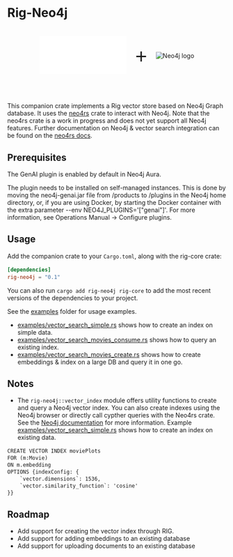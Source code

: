 # Rig-Neo4j

<br>

<div style="display: flex; align-items: center; justify-content: center;">
    <picture>
        <source media="(prefers-color-scheme: dark)" srcset="../img/rig_logo_dark.svg">
        <source media="(prefers-color-scheme: light)" srcset="../img/rig_logo.svg">
        <img src="../img/rig_logo.svg" width="200" alt="Rig logo">
    </picture>
    <span style="font-size: 48px; margin: 0 20px; font-weight: regular; font-family: Open Sans, sans-serif;"> + </span>
    <picture>
        <source media="(prefers-color-scheme: dark)" srcset="https://cdn.prod.website-files.com/653986a9412d138f23c5b8cb/65c3ee6c93dc929503742ff6_1_E5u7PfGGOQ32_H5dUVGerQ%402x.png">
        <source media="(prefers-color-scheme: light)" srcset="https://commons.wikimedia.org/wiki/File:Neo4j-logo_color.png">
        <img src="https://commons.wikimedia.org/wiki/File:Neo4j-logo_color.png" width="200" alt="Neo4j logo">
    </picture>

</div>

<br><br>

This companion crate implements a Rig vector store based on Neo4j Graph database. It uses the [neo4rs](https://github.com/neo4j-labs/neo4rs) crate to interact with Neo4j. Note that the neo4rs crate is a work in progress and does not yet support all Neo4j features. Further documentation on Neo4j & vector search integration can be found on the [neo4rs docs](https://neo4j.com/docs/cypher-manual/current/indexes/semantic-indexes/vector-indexes/).

## Prerequisites

The GenAI plugin is enabled by default in Neo4j Aura.

The plugin needs to be installed on self-managed instances. This is done by moving the neo4j-genai.jar file from /products to /plugins in the Neo4j home directory, or, if you are using Docker, by starting the Docker container with the extra parameter --env NEO4J_PLUGINS='["genai"]'. For more information, see Operations Manual → Configure plugins.


## Usage

Add the companion crate to your `Cargo.toml`, along with the rig-core crate:

```toml
[dependencies]
rig-neo4j = "0.1"
```

You can also run `cargo add rig-neo4j rig-core` to add the most recent versions of the dependencies to your project.

See the [examples](./examples) folder for usage examples.

- [examples/vector_search_simple.rs](examples/vector_search_simple.rs) shows how to create an index on simple data.
- [examples/vector_search_movies_consume.rs](examples/vector_search_movies_consume.rs) shows how to query an existing index.
- [examples/vector_search_movies_create.rs](examples/vector_search_movies_create.rs) shows how to create embeddings & index on a large DB and query it in one go.

## Notes

- The `rig-neo4j::vector_index` module offers utility functions to create and query a Neo4j vector index. You can also create indexes using the Neo4j browser or directly call cypther queries with the Neo4rs crate. See the [Neo4j documentation](https://neo4j.com/docs/genai/tutorials/embeddings-vector-indexes/setup/vector-index/) for more information. Example [examples/vector_search_simple.rs](examples/vector_search_simple.rs) shows how to create an index on existing data.

```Cypher
CREATE VECTOR INDEX moviePlots
FOR (m:Movie)
ON m.embedding
OPTIONS {indexConfig: {
    `vector.dimensions`: 1536,
    `vector.similarity_function`: 'cosine'
}}
```

## Roadmap

- Add support for creating the vector index through RIG.
- Add support for adding embeddings to an existing database
- Add support for uploading documents to an existing database
